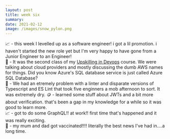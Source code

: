 ```yaml
---
layout: post
title: week six
summary:  
date: 2021-02-12
image: /images/snow_pylon.png
---
```


📈 - this week I levelled up as a software engineer! i got a lil promotion. i haven't started the new role yet but I'm very happy to have gone from a Junior Engineer to an Engineer!  
🔁 - It was the second class of my [Upskilling in Devops](https://www.techreturners.com/programmes/devops-upskill) course. We were talking about cloud providers and mostly discussing the dumb AWS names for things. Did you know Azure's SQL database service is just called Azure SQL Database?  
🧶 - We had an etremely problem with a linter and disparate versions of Typescript and ES Lint that took five enginners a mob afternoon to sort. It was extremely dry. 
🪙 - learned some stuff about JWTs and a bit more about verification. that's been a gap in my knowledge for a while so it was good to learn more.  
📈 - got to do some GraphQL!! at work!! first time that's happened and it was really exciting.  
💉 - my mum and dad got vaccinated!!!! literally the best news I've had in....a long time.  